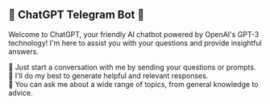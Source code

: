 ## 🤖 ChatGPT Telegram Bot 🤖

Welcome to ChatGPT, your friendly AI chatbot powered by OpenAI's GPT-3 technology! I'm here to assist you with your questions and provide insightful answers.

🔹 Just start a conversation with me by sending your questions or prompts.</br>
🔹 I'll do my best to generate helpful and relevant responses. </br>
🔹 You can ask me about a wide range of topics, from general knowledge to advice.</br>
